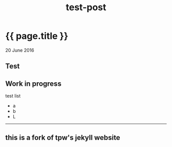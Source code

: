 ﻿---
layout: post
title: test-post
---

{{ page.title }}
================

<p class="meta">20 June 2016</p>

Test
-----------------------------------------------------

Work in progress
--------------------------------------

test list

* a
* b
* L

-----------------------------

this is a fork of tpw's jekyll website
--------------------------


